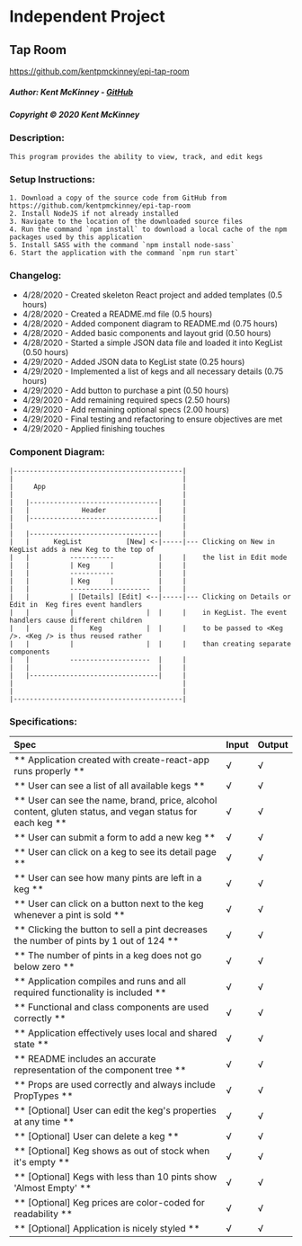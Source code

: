 # Independent Project
## Tap Room
https://github.com/kentpmckinney/epi-tap-room

##### Author: Kent McKinney - [GitHub](https://github.com/kentpmckinney)
##### Copyright &copy; 2020 Kent McKinney
### Description:

``This program provides the ability to view, track, and edit kegs``

### Setup Instructions:
    1. Download a copy of the source code from GitHub from https://github.com/kentpmckinney/epi-tap-room
    2. Install NodeJS if not already installed
    3. Navigate to the location of the downloaded source files
    4. Run the command `npm install` to download a local cache of the npm packages used by this application
    5. Install SASS with the command `npm install node-sass`
    6. Start the application with the command `npm run start`
 
### Changelog:
* 4/28/2020 - Created skeleton React project and added templates (0.5 hours)
* 4/28/2020 - Created a README.md file (0.5 hours)
* 4/28/2020 - Added component diagram to README.md (0.75 hours)
* 4/28/2020 - Added basic components and layout grid (0.50 hours)
* 4/28/2020 - Started a simple JSON data file and loaded it into KegList (0.50 hours)
* 4/29/2020 - Added JSON data to KegList state (0.25 hours)
* 4/29/2020 - Implemented a list of kegs and all necessary details (0.75 hours)
* 4/29/2020 - Add button to purchase a pint (0.50 hours)
* 4/29/2020 - Add remaining required specs (2.50 hours)
* 4/29/2020 - Add remaining optional specs (2.00 hours)
* 4/29/2020 - Final testing and refactoring to ensure objectives are met
* 4/29/2020 - Applied finishing touches

### Component Diagram:

```
|------------------------------------------|
|                                          |
|     App                                  |
|                                          |
|   |--------------------------------|     |
|   |             Header             |     |
|   |--------------------------------|     |
|                                          |
|   |--------------------------------|     |
|   |      KegList           [New] <-|-----|--- Clicking on New in KegList adds a new Keg to the top of
|   |          -----------           |     |    the list in Edit mode
|   |          | Keg     |           |     |
|   |          -----------           |     |
|   |          | Keg     |           |     |
|   |          --------------------  |     |
|   |          | [Details] [Edit] <--|-----|--- Clicking on Details or Edit in  Keg fires event handlers
|   |          |                  |  |     |    in KegList. The event handlers cause different children
|   |          |    Keg           |  |     |    to be passed to <Keg />. <Keg /> is thus reused rather
|   |          |                  |  |     |    than creating separate components
|   |          --------------------  |     |
|   |                                |     |
|   |--------------------------------|     |
|                                          |
|                                          |
|------------------------------------------|
```

### Specifications:

| Spec | Input | Output |
| :------------- | :------------- | :------------- |
| ** Application created with create-react-app runs properly ** | √ | √ |
| ** User can see a list of all available kegs ** | √ | √ |
| ** User can see the name, brand, price, alcohol content, gluten status, and vegan status for each keg ** | √ | √ |
| ** User can submit a form to add a new keg ** | √ | √ |
| ** User can click on a keg to see its detail page ** | √ | √ |
| ** User can see how many pints are left in a keg ** | √ | √ |
| ** User can click on a button next to the keg whenever a pint is sold ** | √ | √ |
| ** Clicking the button to sell a pint decreases the number of pints by 1 out of 124 ** | √ | √ |
| ** The number of pints in a keg does not go below zero ** | √ | √ |
| ** Application compiles and runs and all required functionality is included ** | √ | √ |
| ** Functional and class components are used correctly ** | √ | √ |
| ** Application effectively uses local and shared state ** | √ | √ |
| ** README includes an accurate representation of the component tree ** | √ | √ |
| ** Props are used correctly and always include PropTypes ** | √ | √ |
| ** [Optional] User can edit the keg's properties at any time ** | √ | √ |
| ** [Optional] User can delete a keg ** | √ | √ |
| ** [Optional] Keg shows as out of stock when it's empty ** | √ | √ |
| ** [Optional] Kegs with less than 10 pints show 'Almost Empty' ** | √ | √ |
| ** [Optional] Keg prices are color-coded for readability ** | √ | √ |
| ** [Optional] Application is nicely styled ** | √ | √ |
